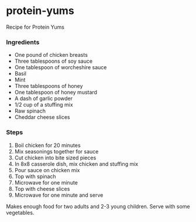# protein-yums
Recipe for Protein Yums

### Ingredients
* One pound of chicken breasts
* Three tablespoons of soy sauce
* One tablespoon of worcheshire sauce
* Basil
* Mint
* Three tablespoons of honey
* One tablespoon of honey mustard
* A dash of garlic powder
* 1/2 cup of a stuffing mix
* Raw spinach
* Cheddar cheese slices

### Steps

1. Boil chicken for 20 minutes
2. Mix seasonings together for sauce
3. Cut chicken into bite sized pieces
4. In 8x8 casserole dish, mix chicken and stuffing mix
5. Pour sauce on chicken mix
6. Top with spinach
7. Microwave for one minute
8. Top with cheese slices
9. Microwave for one minute and serve

Makes enough food for two adults and 2-3 young children.  Serve with some vegetables.
